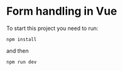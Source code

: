 # Form handling in Vue
To start this project you need to run:

```npm install```

and then

```npm run dev```
